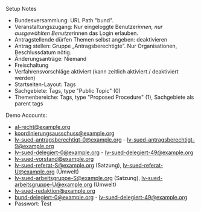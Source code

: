Setup Notes

- Bundesversammlung: URL Path "bund".
- Veranstaltungszugang: Nur eingeloggte Benutzer*innen, nur ausgewählten Benutzer*innen das Login erlauben.
- Antragstellende dürfen Themen selbst angeben: deaktivieren
- Antrag stellen: Gruppe „Antragsberechtigte”. Nur Organisationen, Beschlussdatum nötig.
- Änderungsanträge: Niemand
- Freischaltung
- Verfahrensvorschläge aktiviert (kann zeitlich aktiviert / deaktiviert werden)
- Startseiten-Layout: Tags
- Sachgebiete: Tags, type "Public Topic" (0)
- Themenbereiche: Tags, type "Proposed Procedure" (1), Sachgebiete als parent tags

Demo Accounts:
- al-recht@example.org
- koordinierungsausschuss@example.org
- lv-sued-antragsberechtigt-0@example.org - lv-sued-antragsberechtigt-9@example.org
- lv-sued-delegiert-0@example.org - lv-sued-delegiert-49@example.org
- lv-sued-vorstand@example.org
- lv-sued-referat-S@example.org (Satzung), lv-sued-referat-U@example.org (Umwelt)
- lv-sued-arbeitsgruppe-S@example.org (Satzung), lv-sued-arbeitsgruppe-U@example.org (Umwelt)
- lv-sued-redaktion@example.org
- bund-delegiert-0@example.org - lv-sued-delegiert-49@example.org
- Passwort: Test
